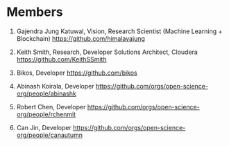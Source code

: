 # Members

1. Gajendra Jung Katuwal, Vision, Research
Scientist (Machine Learning + Blockchain)
https://github.com/himalayajung

2. Keith Smith, Research, Developer
Solutions Architect, Cloudera
https://github.com/KeithSSmith

3. Bikos, Developer
https://github.com/bikos

4. Abinash Koirala, Developer
https://github.com/orgs/open-science-org/people/abinashk

5. Robert Chen, Developer
https://github.com/orgs/open-science-org/people/rchenmit

6. Can Jin, Developer
https://github.com/orgs/open-science-org/people/canautumn
